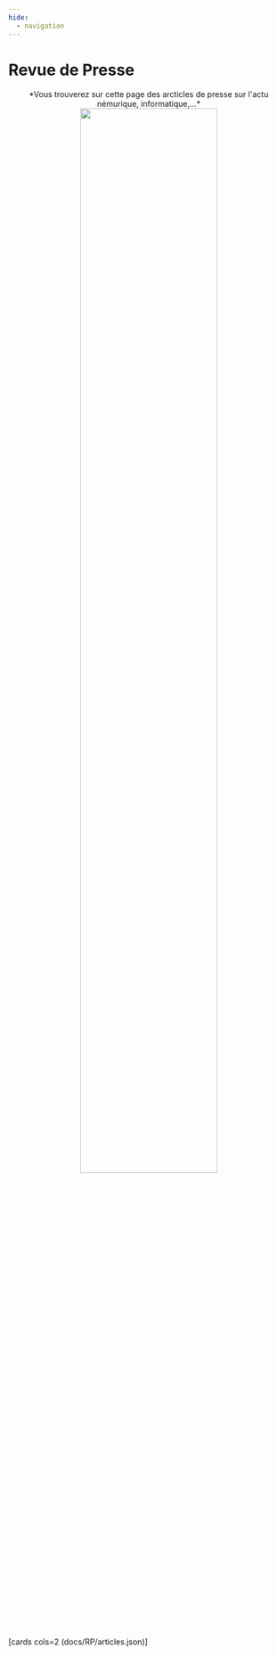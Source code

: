 ```yaml
---
hide:
  - navigation
---
```

<link href="css/zoom.css" rel="stylesheet" />

# **Revue de Presse**
<center>*Vous trouverez sur cette page des arcticles de presse sur l'actu némurique, informatique,...*
<img src="https://files.realpython.com/media/Monthly-Python-News_Red_Watermarked.c82fffdbc32e.jpg" width="70%"></center>

[cards cols=2 (docs/RP/articles.json)]